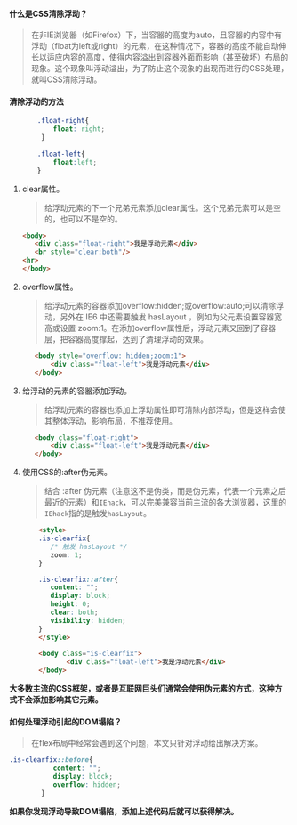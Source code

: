 #### 什么是CSS清除浮动？

> 在非IE浏览器（如Firefox）下，当容器的高度为auto，且容器的内容中有浮动（float为left或right）的元素，在这种情况下，容器的高度不能自动伸长以适应内容的高度，使得内容溢出到容器外面而影响（甚至破坏）布局的现象。这个现象叫浮动溢出，为了防止这个现象的出现而进行的CSS处理，就叫CSS清除浮动。

#### 清除浮动的方法

```css
       .float-right{
           float: right;
        }
     
       .float-left{
           float:left;
       }
```

1. clear属性。

    > 给浮动元素的下一个兄弟元素添加clear属性。这个兄弟元素可以是空的，也可以不是空的。
    ```html
    <body>
       <div class="float-right">我是浮动元素</div>
       <br style="clear:both"/>
    <hr>
    </body>
    ```

2. overflow属性。

    > 给浮动元素的容器添加overflow:hidden;或overflow:auto;可以清除浮动，另外在 IE6 中还需要触发 hasLayout ，例如为父元素设置容器宽高或设置 zoom:1。在添加overflow属性后，浮动元素又回到了容器层，把容器高度撑起，达到了清理浮动的效果。
    ```html
       <body style="overflow: hidden;zoom:1">
           <div class="float-left">我是浮动元素</div>
       </body>
    ```
    
3. 给浮动的元素的容器添加浮动。
    
    > 给浮动元素的容器也添加上浮动属性即可清除内部浮动，但是这样会使其整体浮动，影响布局，不推荐使用。
    ```html
       <body class="float-right">
           <div class="float-left">我是浮动元素</div>
       </body>
    ```

4. 使用CSS的:after伪元素。
    
    > 结合 :after 伪元素（注意这不是伪类，而是伪元素，代表一个元素之后最近的元素）和`IEhack`，可以完美兼容当前主流的各大浏览器，这里的`IEhack`指的是触发`hasLayout`。
    ```html
        <style>
        .is-clearfix{
           /* 触发 hasLayout */
           zoom: 1; 
        }
    
        .is-clearfix::after{
           content: ""; 
           display: block; 
           height: 0; 
           clear: both;
           visibility: hidden;
        }
        </style>
     
        <body class="is-clearfix">
               <div class="float-left">我是浮动元素</div>
        </body>
    ```
    
__大多数主流的CSS框架，或者是互联网巨头们通常会使用伪元素的方式，这种方式不会添加影响其它元素。__

#### 如何处理浮动引起的DOM塌陷？

> 在flex布局中经常会遇到这个问题，本文只针对浮动给出解决方案。

```css
.is-clearfix::before{
           content: ""; 
           display: block; 
           overflow: hidden;
        }
```

__如果你发现浮动导致DOM塌陷，添加上述代码后就可以获得解决。__